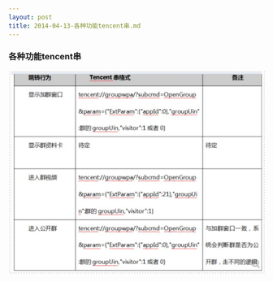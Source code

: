 ```yaml
---
layout: post
title: 2014-04-13-各种功能tencent串.md
---
```


### 各种功能tencent串

![各种功能tencent串](attachments/2014-04-13-各种功能的tencent串.jpg)



